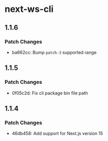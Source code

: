 # next-ws-cli

## 1.1.6

### Patch Changes

- ba662cc: Bump `patch-3` supported range

## 1.1.5

### Patch Changes

- 0f05c2d: Fix cli package bin file path

## 1.1.4

### Patch Changes

- 46db458: Add support for Next.js version 15
